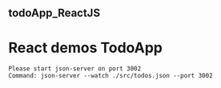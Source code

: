 ## todoApp_ReactJS
# React demos TodoApp

```
Please start json-server on port 3002
Command: json-server --watch ./src/todos.json --port 3002
```